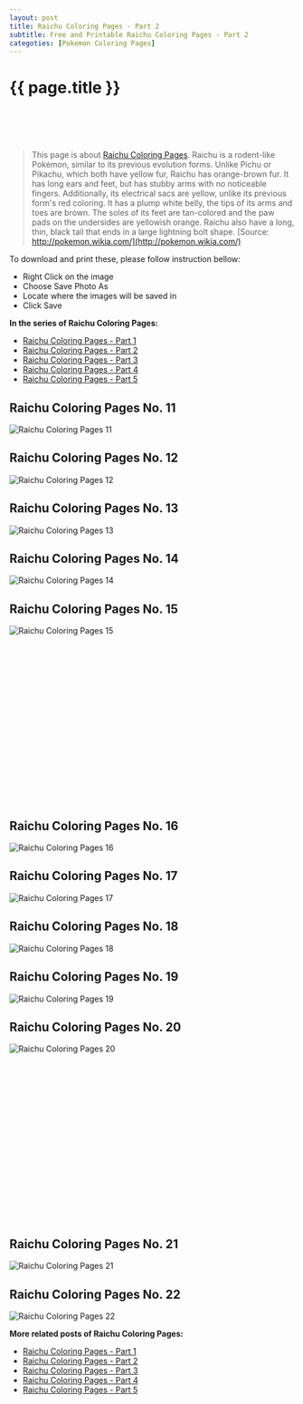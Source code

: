 ```yaml
---
layout: post
title: Raichu Coloring Pages - Part 2
subtitle: Free and Printable Raichu Coloring Pages - Part 2
categoties: [Pokemon Coloring Pages]
---
```

{{ page.title }}
================
<script async src="//pagead2.googlesyndication.com/pagead/js/adsbygoogle.js"></script><!-- UnderTitleAds --> <ins class="adsbygoogle" style="display:inline-block;width:468px;height:60px" data-ad-client="ca-pub-6753140515841889" data-ad-slot="4010138290"></ins><script> (adsbygoogle = window.adsbygoogle || []).push({}); </script>

> This page is about [Raichu Coloring Pages](https://freecoloringpages.github.io/). Raichu is a rodent-like Pokémon, similar to its previous evolution forms. Unlike Pichu or Pikachu, which both have yellow fur, Raichu has orange-brown fur. It has long ears and feet, but has stubby arms with no noticeable fingers. Additionally, its electrical sacs are yellow, unlike its previous form's red coloring. It has a plump white belly, the tips of its arms and toes are brown. The soles of its feet are tan-colored and the paw pads on the undersides are yellowish orange. Raichu also have a long, thin, black tail that ends in a large lightning bolt shape. [Source: http://pokemon.wikia.com/](http://pokemon.wikia.com/)

To download and print these, please follow instruction bellow:
* Right Click on the image 
* Choose Save Photo As 
* Locate where the images will be saved in 
* Click Save

**In the series of Raichu Coloring Pages:**

* [Raichu Coloring Pages - Part 1](https://freecoloringpages.github.io/2017/12/11/Raichu-Coloring-Pages-part-1.html)
* [Raichu Coloring Pages - Part 2](https://freecoloringpages.github.io/2017/12/11/Raichu-Coloring-Pages-part-2.html)
* [Raichu Coloring Pages - Part 3](https://freecoloringpages.github.io/2017/12/11/Raichu-Coloring-Pages-part-3.html)
* [Raichu Coloring Pages - Part 4](https://freecoloringpages.github.io/2017/12/11/Raichu-Coloring-Pages-part-4.html)
* [Raichu Coloring Pages - Part 5](https://freecoloringpages.github.io/2017/12/11/Raichu-Coloring-Pages-part-5.html)

## Raichu Coloring Pages No. 11
![Raichu Coloring Pages 11](https://freecoloringpages.github.io/img4/Raichu-Coloring-Pages%20(11).jpg "Raichu Coloring Pages 11")

## Raichu Coloring Pages No. 12
![Raichu Coloring Pages 12](https://freecoloringpages.github.io/img4/Raichu-Coloring-Pages%20(12).jpg "Raichu Coloring Pages 12")

## Raichu Coloring Pages No. 13
![Raichu Coloring Pages 13](https://freecoloringpages.github.io/img4/Raichu-Coloring-Pages%20(13).jpg "Raichu Coloring Pages 13")

## Raichu Coloring Pages No. 14
![Raichu Coloring Pages 14](https://freecoloringpages.github.io/img4/Raichu-Coloring-Pages%20(14).jpg "Raichu Coloring Pages 14")

## Raichu Coloring Pages No. 15
![Raichu Coloring Pages 15](https://freecoloringpages.github.io/img4/Raichu-Coloring-Pages%20(15).jpg "Raichu Coloring Pages 15")

<script async src="//pagead2.googlesyndication.com/pagead/js/adsbygoogle.js"></script><!-- Texxtonly --><ins class="adsbygoogle" style="display:inline-block;width:336px;height:280px" data-ad-client="ca-pub-6753140515841889" data-ad-slot="3207852233"></ins><script>(adsbygoogle = window.adsbygoogle || []).push({}); </script>

## Raichu Coloring Pages No. 16
![Raichu Coloring Pages 16](https://freecoloringpages.github.io/img4/Raichu-Coloring-Pages%20(16).jpg "Raichu Coloring Pages 16")

## Raichu Coloring Pages No. 17
![Raichu Coloring Pages 17](https://freecoloringpages.github.io/img4/Raichu-Coloring-Pages%20(17).jpg "Raichu Coloring Pages 17")

## Raichu Coloring Pages No. 18
![Raichu Coloring Pages 18](https://freecoloringpages.github.io/img4/Raichu-Coloring-Pages%20(18).jpg "Raichu Coloring Pages 18")

## Raichu Coloring Pages No. 19
![Raichu Coloring Pages 19](https://freecoloringpages.github.io/img4/Raichu-Coloring-Pages%20(19).jpg "Raichu Coloring Pages 19")

## Raichu Coloring Pages No. 20
![Raichu Coloring Pages 20](https://freecoloringpages.github.io/img4/Raichu-Coloring-Pages%20(20).jpg "Raichu Coloring Pages 20")

<script async src="//pagead2.googlesyndication.com/pagead/js/adsbygoogle.js"></script><!-- Texxtonly --><ins class="adsbygoogle" style="display:inline-block;width:336px;height:280px" data-ad-client="ca-pub-6753140515841889" data-ad-slot="3207852233"></ins><script>(adsbygoogle = window.adsbygoogle || []).push({}); </script>

## Raichu Coloring Pages No. 21
![Raichu Coloring Pages 21](https://freecoloringpages.github.io/img4/Raichu-Coloring-Pages%20(21).jpg "Raichu Coloring Pages 21")

## Raichu Coloring Pages No. 22
![Raichu Coloring Pages 22](https://freecoloringpages.github.io/img4/Raichu-Coloring-Pages%20(22).jpg "Raichu Coloring Pages 22")

**More related posts of Raichu Coloring Pages:**

* [Raichu Coloring Pages - Part 1](https://freecoloringpages.github.io/2017/12/11/Raichu-Coloring-Pages-part-1.html)
* [Raichu Coloring Pages - Part 2](https://freecoloringpages.github.io/2017/12/11/Raichu-Coloring-Pages-part-2.html)
* [Raichu Coloring Pages - Part 3](https://freecoloringpages.github.io/2017/12/11/Raichu-Coloring-Pages-part-3.html)
* [Raichu Coloring Pages - Part 4](https://freecoloringpages.github.io/2017/12/11/Raichu-Coloring-Pages-part-4.html)
* [Raichu Coloring Pages - Part 5](https://freecoloringpages.github.io/2017/12/11/Raichu-Coloring-Pages-part-5.html)

